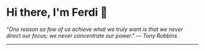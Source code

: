 <h1>Hi there, I'm Ferdi 👋</h1>

<p><em>
  "One reason so few of us achieve what we truly want is that we never direct our focus; we never concentrate our power." — Tony Robbins
</em></p>

---
